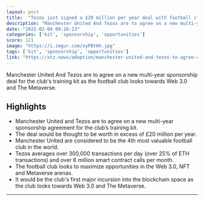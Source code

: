 ```yaml
---
layout: post
title:  "Tezos just signed a £20 million per year deal with football club Manchester United - home of Christiano Ronaldo - to sponsor and plaster XTZ on their kits and likely further dive into NFT team merchandise"
description: "Manchester United And Tezos are to agree on a new multi-year sponsorship deal for the club's training kit as the football club looks towards Web 3.0 and The Metaverse."
date: "2022-02-04 09:16:13"
categories: ['kit', 'sponsorship', 'opportunities']
score: 121
image: "https://i.imgur.com/oyPBtHh.jpg"
tags: ['kit', 'sponsorship', 'opportunities']
link: "https://xtz.news/adoption/manchester-united-and-tezos-to-agree-a-new-multi-year-sponsorship-deal-for-the-clubs-training-kit-with-further-collaboration-planned/"
---
```


Manchester United And Tezos are to agree on a new multi-year sponsorship deal for the club's training kit as the football club looks towards Web 3.0 and The Metaverse.

## Highlights

- Manchester United and Tezos are to agree on a new multi-year sponsorship agreement for the club’s training kit.
- The deal would be thought to be worth in excess of £20 million per year.
- Manchester United are considered to be the 4th most valuable football club in the world.
- Tezos averages over 300,000 transactions per day (over 25% of ETH transactions) and over 6 million smart contract calls per month.
- The football club looks to maximize opportunities in the Web 3.0, NFT and Metaverse arenas.
- It would be the club's first major incursion into the blockchain space as the club looks towards Web 3.0 and The Metaverse.

---
